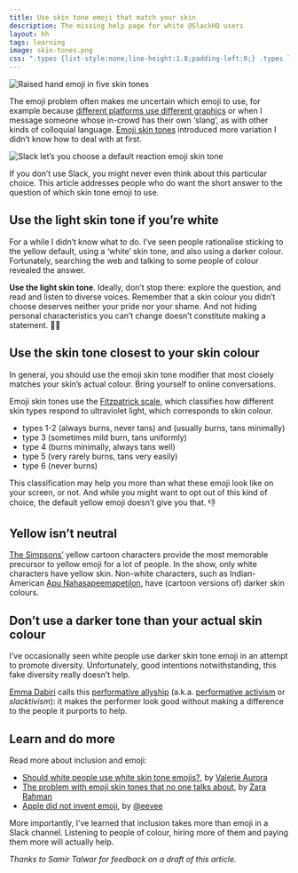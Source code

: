 ```yaml
---
title: Use skin tone emoji that match your skin
description: The missing help page for white @SlackHQ users
layout: hh
tags: learning
image: skin-tones.png
css: ".types {list-style:none;line-height:1.8;padding-left:0;} .types li::before{margin-right:0.3em} .t1::before{content:'👍🏻'} .t3::before{content:'👍🏼'} .t4::before{content:'👍🏽'} .t5::before{content:'👍🏾'} .t6::before{content:'👍🏿'}"
---
```


![Raised hand emoji in five skin tones](skin-tones.png)

The emoji problem often makes me uncertain which emoji to use, for example because
[different platforms use different graphics](https://www.sciencefriday.com/segments/that-emoji-youre-sending-is-open-to-interpretation/)
or when I message someone whose in-crowd has their own ‘slang’, as with other kinds of colloquial language.
[Emoji skin tones](https://en.wikipedia.org/wiki/Emoji#Skin_color) introduced more variation I didn’t know how to deal with at first.

![Slack let’s you choose a default reaction emoji skin tone](slack-default-skin-tone.png)

If you don’t use Slack, you might never even think about this particular choice.
This article addresses people who do want the short answer to the question of which skin tone emoji to use.

## Use the light skin tone if you’re white

For a while I didn’t know what to do.
I’ve seen people rationalise sticking to the yellow default, using a ‘white’ skin tone, and also using a darker colour.
Fortunately, searching the web and talking to some people of colour revealed the answer. 

**Use the light skin tone**.
Ideally, don’t stop there: explore the question, and read and listen to diverse voices.
Remember that a skin colour you didn’t choose deserves neither your pride nor your shame.
And not hiding personal characteristics you can’t change doesn’t constitute making a statement. 👍🏻

## Use the skin tone closest to your skin colour

In general, you should use the emoji skin tone modifier that most closely matches your skin’s actual colour.
Bring yourself to online conversations.

Emoji skin tones use the [Fitzpatrick scale](https://en.wikipedia.org/wiki/Fitzpatrick_scale),
which classifies how different skin types respond to ultraviolet light, which corresponds to skin colour.

<ul class="types">
<li class="t1">types 1-2 (always burns, never tans) and (usually burns, tans minimally)</li>
<li class="t3">type 3 (sometimes mild burn, tans uniformly)</li>
<li class="t4">type 4 (burns minimally, always tans well)</li>
<li class="t5">type 5 (very rarely burns, tans very easily)</li>
<li class="t6">type 6 (never burns)</li>
</ul>

This classification may help you more than what these emoji look like on your screen, or not.
And while you might want to opt out of this kind of choice, the default yellow emoji doesn’t give you that. 👎

## Yellow isn’t neutral

[The Simpsons’](https://en.wikipedia.org/wiki/The_Simpsons) yellow cartoon characters provide the most memorable precursor to yellow emoji for a lot of people.
In the show, only white characters have yellow skin.
Non-white characters, such as Indian-American
[Apu Nahasapeemapetilon](https://en.wikipedia.org/wiki/Apu_Nahasapeemapetilon),
have (cartoon versions of) darker skin colours.

## Don’t use a darker tone than your actual skin colour

I’ve occasionally seen white people use darker skin tone emoji in an attempt to promote diversity.
Unfortunately, good intentions notwithstanding, this fake diversity really doesn’t help.

[Emma Dabiri](https://en.wikipedia.org/wiki/Emma_Dabiri) calls this
[performative allyship](https://forge.medium.com/performative-allyship-is-deadly-c900645d9f1f)
(a.k.a. [performative activism](https://en.wikipedia.org/wiki/Performative_activism) or _slacktivism_):
it makes the performer look good without making a difference to the people it purports to help.

## Learn and do more

Read more about inclusion and emoji:

* [Should white people use white skin tone emojis?](https://dearally.com/2019/06/25/10-should-white-people-use-white-skin-tone-emojis/), by [Valerie Aurora](http://valerieaurora.org)
* [The problem with emoji skin tones that no one talks about](https://www.dailydot.com/irl/skin-tone-emoji/), by [Zara Rahman](https://twitter.com/zararah)
* [Apple did not invent emoji](https://eev.ee/blog/2016/04/12/apple-did-not-invent-emoji/), by [@eevee](https://twitter.com/eevee)

More importantly, I’ve learned that inclusion takes more than emoji in a Slack channel.
Listening to people of colour, hiring more of them and paying them more will actually help.

_Thanks to Samir Talwar for feedback on a draft of this article._
